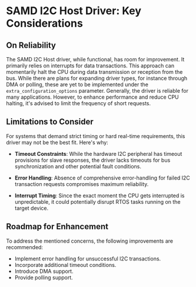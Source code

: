 # SAMD I2C Host Driver: Key Considerations

## On Reliability
The SAMD I2C Host driver, while functional, has room for improvement. It primarily relies on interrupts for data transactions. This approach can momentarily halt the CPU during data transmission or reception from the bus. While there are plans for expanding driver types, for instance through DMA or polling, these are yet to be implemented under the `extra_configuration_options` parameter. Generally, the driver is reliable for many applications. However, to enhance performance and reduce CPU halting, it's advised to limit the frequency of short requests.

## Limitations to Consider
For systems that demand strict timing or hard real-time requirements, this driver may not be the best fit. Here's why:

- **Timeout Constraints**: While the hardware I2C peripheral has timeout provisions for slave responses, the driver lacks timeouts for bus synchronization and other potential fault conditions.
  
- **Error Handling**: Absence of comprehensive error-handling for failed I2C transaction requests compromises maximum reliability.
  
- **Interrupt Timing**: Since the exact moment the CPU gets interrupted is unpredictable, it could potentially disrupt RTOS tasks running on the target device.

## Roadmap for Enhancement
To address the mentioned concerns, the following improvements are recommended:

- Implement error handling for unsuccessful I2C transactions.
- Incorporate additional timeout conditions.
- Introduce DMA support.
- Provide polling support.
